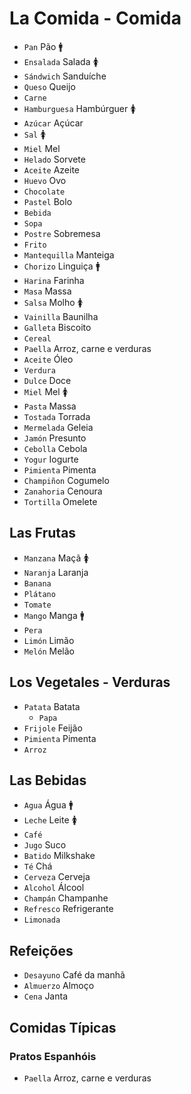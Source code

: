 # La Comida - Comida

-   `Pan` Pão 🚹
-   `Ensalada` Salada 🚺
-   `Sándwich` Sanduíche
-   `Queso` Queijo
-   `Carne`
-   `Hamburguesa` Hambúrguer 🚺
-   `Azúcar` Açúcar
-   `Sal` 🚺
-   `Miel` Mel
-   `Helado` Sorvete
-   `Aceite` Azeite
-   `Huevo` Ovo
-   `Chocolate`
-   `Pastel` Bolo
-   `Bebida`
-   `Sopa`
-   `Postre` Sobremesa
-   `Frito`
-   `Mantequilla` Manteiga
-   `Chorizo` Linguiça 🚹
-   `Harina` Farinha
-   `Masa` Massa
-   `Salsa` Molho 🚺
-   `Vainilla` Baunilha
-   `Galleta` Biscoito
-   `Cereal`
-   `Paella` Arroz, carne e verduras
-   `Aceite` Óleo
-   `Verdura`
-   `Dulce` Doce
-   `Miel` Mel 🚺
-   `Pasta` Massa
-   `Tostada` Torrada
-   `Mermelada` Geleia
-   `Jamón` Presunto
-   `Cebolla` Cebola
-   `Yogur` Iogurte
-   `Pimienta` Pimenta
-   `Champiñon` Cogumelo
-   `Zanahoria` Cenoura
-   `Tortilla` Omelete

## Las Frutas

-   `Manzana` Maçã 🚺
-   `Naranja` Laranja
-   `Banana`
-   `Plátano`
-   `Tomate`
-   `Mango` Manga 🚹
-   `Pera`
-   `Limón` Limão
-   `Melón` Melão

## Los Vegetales - Verduras

-   `Patata` Batata
    -   `Papa`
-   `Frijole` Feijão
-   `Pimienta` Pimenta
-   `Arroz`

## Las Bebidas

-   `Agua` Água 🚹
-   `Leche` Leite 🚺
-   `Café`
-   `Jugo` Suco
-   `Batido` Milkshake
-   `Té` Chá
-   `Cerveza` Cerveja
-   `Alcohol` Álcool
-   `Champán` Champanhe
-   `Refresco` Refrigerante
-   `Limonada`

## Refeições

-   `Desayuno` Café da manhã
-   `Almuerzo` Almoço
-   `Cena` Janta

## Comidas Típicas

### Pratos Espanhóis

-   `Paella` Arroz, carne e verduras
